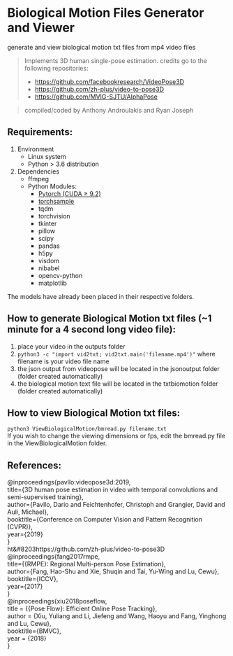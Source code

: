 # Biological Motion Files Generator and Viewer
generate and view biological motion txt files from mp4 video files 
> Implements 3D human single-pose estimation. 
> credits go to the following repositories:
> - https://github.com/facebookresearch/VideoPose3D
> - https://github.com/zh-plus/video-to-pose3D
> - https://github.com/MVIG-SJTU/AlphaPose  

> compiled/coded by Anthony Androulakis and Ryan Joseph

## Requirements:
1. Environment
   - Linux system
   - Python > 3.6 distribution
2. Dependencies
   - ffmpeg
   - Python Modules:
      - [Pytorch (CUDA ≥ 9.2)](https://pytorch.org/)
      - [torchsample](https://github.com/MVIG-SJTU/AlphaPose/issues/71#issuecomment-398616495)
      - tqdm
      - torchvision
      - tkinter
      - pillow
      - scipy
      - pandas
      - h5py
      - visdom
      - nibabel
      - opencv-python
      - matplotlib
      
The models have already been placed in their respective folders.   

## How to generate Biological Motion txt files (~1 minute for a 4 second long video file):   
1) place your video in the outputs folder   
2) `python3 -c "import vid2txt; vid2txt.main('filename.mp4')"` where filename is your video file name   
3) the json output from videopose will be located in the jsonoutput folder (folder created automatically)  
4) the biological motion text file will be located in the txtbiomotion folder (folder created automatically) 

## How to view Biological Motion txt files:
`python3 ViewBiologicalMotion/bmread.py filename.txt`  
If you wish to change the viewing dimensions or fps, edit the bmread.py file in the ViewBiologicalMotion folder.

## References:
@inproceedings{pavllo:videopose3d:2019,     
  title={3D human pose estimation in video with temporal convolutions and semi-supervised training},     
  author={Pavllo, Dario and Feichtenhofer, Christoph and Grangier, David and Auli, Michael},      
  booktitle={Conference on Computer Vision and Pattern Recognition (CVPR)},      
  year={2019}      
}          
ht&#8203https://github.com/zh-plus/video-to-pose3D      
@inproceedings{fang2017rmpe,      
  title={{RMPE}: Regional Multi-person Pose Estimation},      
  author={Fang, Hao-Shu and Xie, Shuqin and Tai, Yu-Wing and Lu, Cewu},      
  booktitle={ICCV},      
  year={2017}      
}          
@inproceedings{xiu2018poseflow,      
  title = {{Pose Flow}: Efficient Online Pose Tracking},      
  author = {Xiu, Yuliang and Li, Jiefeng and Wang, Haoyu and Fang, Yinghong and Lu, Cewu},      
  booktitle={BMVC},      
  year = {2018}      
}          
